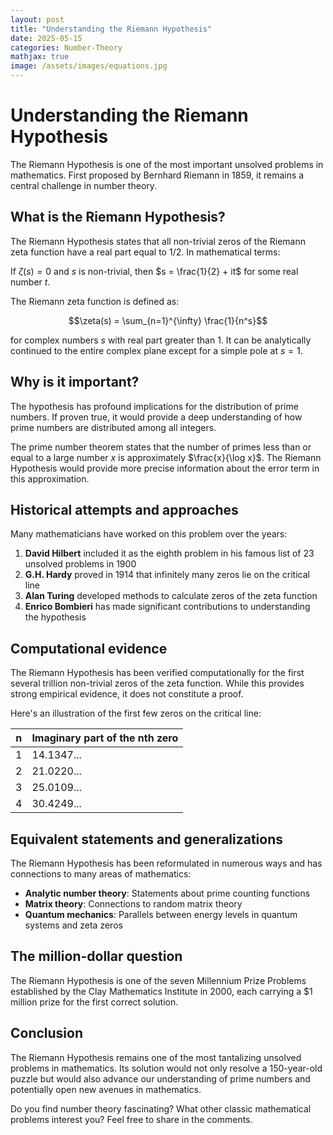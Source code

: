 ```yaml
---
layout: post
title: "Understanding the Riemann Hypothesis"
date: 2025-05-15
categories: Number-Theory
mathjax: true
image: /assets/images/equations.jpg
---
```


# Understanding the Riemann Hypothesis

The Riemann Hypothesis is one of the most important unsolved problems in mathematics. First proposed by Bernhard Riemann in 1859, it remains a central challenge in number theory.

## What is the Riemann Hypothesis?

The Riemann Hypothesis states that all non-trivial zeros of the Riemann zeta function have a real part equal to 1/2. In mathematical terms:

If $\zeta(s) = 0$ and $s$ is non-trivial, then $s = \frac{1}{2} + it$ for some real number $t$.

The Riemann zeta function is defined as:

$$\zeta(s) = \sum_{n=1}^{\infty} \frac{1}{n^s}$$

for complex numbers $s$ with real part greater than 1. It can be analytically continued to the entire complex plane except for a simple pole at $s=1$.

## Why is it important?

The hypothesis has profound implications for the distribution of prime numbers. If proven true, it would provide a deep understanding of how prime numbers are distributed among all integers.

The prime number theorem states that the number of primes less than or equal to a large number $x$ is approximately $\frac{x}{\log x}$. The Riemann Hypothesis would provide more precise information about the error term in this approximation.

## Historical attempts and approaches

Many mathematicians have worked on this problem over the years:

1. **David Hilbert** included it as the eighth problem in his famous list of 23 unsolved problems in 1900
2. **G.H. Hardy** proved in 1914 that infinitely many zeros lie on the critical line
3. **Alan Turing** developed methods to calculate zeros of the zeta function
4. **Enrico Bombieri** has made significant contributions to understanding the hypothesis

## Computational evidence

The Riemann Hypothesis has been verified computationally for the first several trillion non-trivial zeros of the zeta function. While this provides strong empirical evidence, it does not constitute a proof.

Here's an illustration of the first few zeros on the critical line:

| n | Imaginary part of the nth zero |
|---|-------------------------------|
| 1 | 14.1347... |
| 2 | 21.0220... |
| 3 | 25.0109... |
| 4 | 30.4249... |

## Equivalent statements and generalizations

The Riemann Hypothesis has been reformulated in numerous ways and has connections to many areas of mathematics:

- **Analytic number theory**: Statements about prime counting functions
- **Matrix theory**: Connections to random matrix theory
- **Quantum mechanics**: Parallels between energy levels in quantum systems and zeta zeros

## The million-dollar question

The Riemann Hypothesis is one of the seven Millennium Prize Problems established by the Clay Mathematics Institute in 2000, each carrying a $1 million prize for the first correct solution.

## Conclusion

The Riemann Hypothesis remains one of the most tantalizing unsolved problems in mathematics. Its solution would not only resolve a 150-year-old puzzle but would also advance our understanding of prime numbers and potentially open new avenues in mathematics.

Do you find number theory fascinating? What other classic mathematical problems interest you? Feel free to share in the comments.
